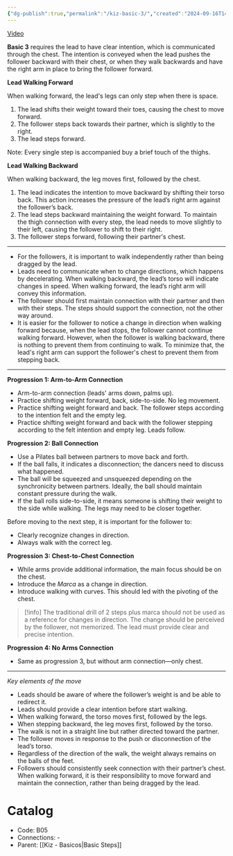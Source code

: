 ```yaml
---
{"dg-publish":true,"permalink":"/kiz-basic-3/","created":"2024-09-16T14:15:15.915-04:00","updated":"2024-11-20T12:35:44.000-05:00"}
---
```



[Video](https://youtu.be/M6sBSMrF4Sc)

**Basic 3** requires the lead to have clear intention, which is communicated through the chest. The intention is conveyed when the lead pushes the follower backward with their chest, or when they walk backwards and have the right arm in place to bring the follower forward.

**Lead Walking Forward**

When walking forward, the lead's legs can only step when there is space.

1. The lead shifts their weight toward their toes, causing the chest to move forward.
2. The follower steps back towards their partner, which is slightly to the right.
3. The lead steps forward.

Note: Every single step is accompanied buy a brief touch of the thighs.

**Lead Walking Backward**

When walking backward, the leg moves first, followed by the chest.

1. The lead indicates the intention to move backward by shifting their torso back. This action increases the pressure of the lead’s right arm against the follower’s back.
2. The lead steps backward maintaining the weight forward. To maintain the thigh connection with every step, the lead needs to move slightly to their left, causing the follower to shift to their right.
3. The follower steps forward, following their partner's chest.

---

- For the followers, it is important to walk independently rather than being dragged by the lead.
- Leads need to communicate when to change directions, which happens by decelerating. When walking backward, the lead’s torso will indicate changes in speed. When walking forward, the lead’s right arm will convey this information.
- The follower should first maintain connection with their partner and then with their steps. The steps should support the connection, not the other way around.
- It is easier for the follower to notice a change in direction when walking forward because, when the lead stops, the follower cannot continue walking forward. However, when the follower is walking backward, there is nothing to prevent them from continuing to walk. To minimize that, the lead's right arm can support the follower's chest to prevent them from stepping back.

---

**Progression 1: Arm-to-Arm Connection**

- Arm-to-arm connection (leads' arms down, palms up).
- Practice shifting weight forward, back, side-to-side. No leg movement.
- Practice shifting weight forward and back. The follower steps according to the intention felt and the empty leg.
- Practice shifting weight forward and back with the follower stepping according to the felt intention and empty leg. Leads follow.

**Progression 2: Ball Connection**

- Use a Pilates ball between partners to move back and forth.
- If the ball falls, it indicates a disconnection; the dancers need to discuss what happened.
- The ball will be squeezed and unsqueezed depending on the synchronicity between partners. Ideally, the ball should maintain constant pressure during the walk.
- If the ball rolls side-to-side, it means someone is shifting their weight to the side while walking. The legs may need to be closer together.

Before moving to the next step, it is important for the follower to:

  - Clearly recognize changes in direction.
  - Always walk with the correct leg.

**Progression 3: Chest-to-Chest Connection**

- While arms provide additional information, the main focus should be on the chest.
- Introduce the *Marca* as a change in direction.
- Introduce walking with curves. This should led with the pivoting of the chest.

> [!info] The traditional drill of 2 steps plus marca should not be used as a reference for changes in direction. The change should be perceived by the follower, not memorized. The lead must provide clear and precise intention.

**Progression 4: No Arms Connection**
- Same as progression 3, but without arm connection—only chest.

---

*Key elements of the move*

- Leads should be aware of where the follower’s weight is and be able to redirect it.
- Leads should provide a clear intention before start walking.
- When walking forward, the torso moves first, followed by the legs.
- When stepping backward, the leg moves first, followed by the torso.
- The walk is not in a straight line but rather directed toward the partner.
- The follower moves in response to the push or disconnection of the lead’s torso.
- Regardless of the direction of the walk, the weight always remains on the balls of the feet.
- Followers should consistently seek connection with their partner’s chest. When walking forward, it is their responsibility to move forward and maintain the connection, rather than being dragged by the lead.

# Catalog

- Code: B05
- Connections: -
- Parent: [[Kiz - Basicos\|Basic Steps]]

